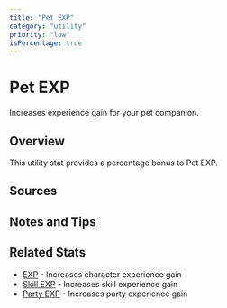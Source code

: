 ```yaml
---
title: "Pet EXP"
category: "utility"
priority: "low"
isPercentage: true
---
```


# Pet EXP

Increases experience gain for your pet companion.

## Overview

This utility stat provides a percentage bonus to Pet EXP.

## Sources

## Notes and Tips

## Related Stats

- [EXP](/stats/exp) - Increases character experience gain
- [Skill EXP](/stats/skill-exp) - Increases skill experience gain
- [Party EXP](/stats/party-exp) - Increases party experience gain